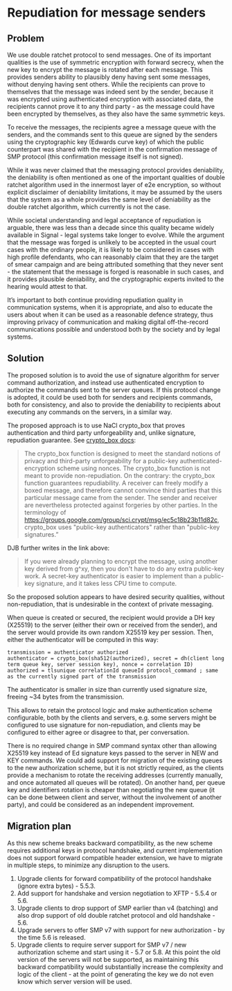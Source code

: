 # Repudiation for message senders

## Problem

We use double ratchet protocol to send messages. One of its important qualities is the use of symmetric encryption with forward secrecy, when the new key to encrypt the message is rotated after each message. This provides senders ability to plausibly deny having sent some messages, without denying having sent others. While the recipients can prove to themselves that the message was indeed sent by the sender, because it was encrypted using authenticated encryption with associated data, the recipients cannot prove it to any third party - as the message could have been encrypted by themselves, as they also have the same symmetric keys.

To receive the messages, the recipients agree a message queue with the senders, and the commands sent to this queue are signed by the senders using the cryptographic key (Edwards curve key) of which the public counterpart was shared with the recipient in the confirmation message of SMP protocol (this confirmation message itself is not signed).

While it was never claimed that the messaging protocol provides deniability, the deniability is often mentioned as one of the important qualities of double ratchet algorithm used in the innermost layer of e2e encryption, so without explicit disclaimer of deniability limitations, it may be assumed by the users that the system as a whole provides the same level of deniability as the double ratchet algorithm, which currently is not the case.

While societal understanding and legal acceptance of repudiation is arguable, there was less than a decade since this quality became widely available in Signal - legal systems take longer to evolve.  While the argument that the message was forged is unlikely to be accepted in the usual court cases with the ordinary people, it is likely to be considered in cases with high profile defendants, who can reasonably claim that they are the target of smear campaign and are being attributed something that they never sent - the statement that the message is forged is reasonable in such cases, and it provides plausible deniability, and the cryptographic experts invited to the hearing would attest to that.

It’s important to both continue providing repudiation quality in communication systems, when it is appropriate, and also to educate the users about when it can be used as a reasonable defence strategy, thus improving privacy of communication and making digital off-the-record communications possible and understood both by the society and by legal systems.

## Solution

The proposed solution is to avoid the use of signature algorithm for server command authorization, and instead use authenticated encryption to authorize the commands sent to the server queues. If this protocol change is adopted, it could be used both for senders and recipients commands, both for consistency, and also to provide the deniability to recipients about executing any commands on the servers, in a similar way.

The proposed approach is to use NaCl crypto_box that proves authentication and third party unforgeability and, unlike signature, repudiation guarantee. See [crypto_box docs](https://nacl.cr.yp.to/box.html):

> The crypto_box function is designed to meet the standard notions of privacy and third-party unforgeability for a public-key authenticated-encryption scheme using nonces. The crypto_box function is not meant to provide non-repudiation. On the contrary: the crypto_box function guarantees repudiability. A receiver can freely modify a boxed message, and therefore cannot convince third parties that this particular message came from the sender. The sender and receiver are nevertheless protected against forgeries by other parties. In the terminology of https://groups.google.com/group/sci.crypt/msg/ec5c18b23b11d82c, crypto_box uses "public-key authenticators" rather than "public-key signatures.”

DJB further writes in the link above:

> If you were already planning to encrypt the message, using another key derived from g^xy, then you don't have to do any extra public-key work. A secret-key authenticator is easier to implement than a public-key signature, and it takes less CPU time to compute.

So the proposed solution appears to have desired security qualities, without non-repudiation, that is undesirable in the context of private messaging.

When queue is created or secured, the recipient would provide a DH key (X25519) to the server (either their own or received from the sender), and the server would provide its own random X25519 key per session. Then, either the authenticator will be computed in this way:

```abnf
transmission = authenticator authorized
authenticator = crypto_box(sha512(authorized), secret = dh(client long term queue key, server session key), nonce = correlation ID)
authorized = tlsunique correlationId queueId protocol_command ; same as the currently signed part of the transmission
```

The authenticator is smaller in size than currently used signature size, freeing ~34 bytes from the transmission.

This allows to retain the protocol logic and make authentication scheme configurable, both by the clients and servers, e.g. some servers might be configured to use signature for non-repudiation, and clients may be configured to either agree or disagree to that, per conversation.

There is no required change in SMP command syntax other than allowing X25519 key instead of Ed signature keys passed to the server in NEW and KEY commands. We could add support for migration of the existing queues to the new authorization scheme, but it is not strictly required, as the clients provide a mechanism to rotate the receiving addresses (currently manually, and once automated all queues will be rotated). On another hand, per queue key and identifiers rotation is cheaper than negotiating the new queue (it can be done between client and server, without the involvement of another party), and could be considered as an independent improvement.

## Migration plan

As this new scheme breaks backward compatibility, as the new scheme requires additional keys in protocol handshake, and current implementation does not support forward compatible header extension, we have to migrate in multiple steps, to minimize any disruption to the users.

1. Upgrade clients for forward compatibility of the protocol handshake (ignore extra bytes) - 5.5.3.
2. Add support for handshake and version negotiation to XFTP - 5.5.4 or 5.6.
3. Upgrade clients to drop support of SMP earlier than v4 (batching) and also drop support of old double ratchet protocol and old handshake - 5.6.
4. Upgrade servers to offer SMP v7 with support for new authorization - by the time 5.6 is released.
5. Upgrade clients to require server support for SMP v7 / new authorization scheme and start using it - 5.7 or 5.8. At this point the old version of the servers will not be supported, as maintaining this backward compatibility would substantially increase the complexity and logic of the client - at the point of generating the key we do not even know which server version will be used.
